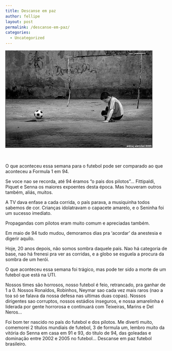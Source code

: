 ```yaml
---
title: Descanse em paz
author: fellipe
layout: post
permalink: /descanse-em-paz/
categories:
  - Uncategorized
---
```

[<img alt="loniless1" src="/img/posts/2014/07/loniless1.jpg"  />][1]

&nbsp;

O que aconteceu essa semana para o futebol pode ser comparado ao que aconteceu a Formula 1 em 94.

Se voce nao se recorda, até 94 éramos &#8220;o pais dos pilotos&#8221;&#8230; Fittipaldi, Piquet e Senna os maiores expoentes desta época. Mas houveram outros também, aliás, muitos.

A TV dava enfase a cada corrida, o país parava, a musiquinha todos sabemos de cor. Crianças idolatravam o capacete amarelo, e o Seninha foi um sucesso imediato.

<div>
  <p>
    Propagandas com pilotos eram muito comum e apreciadas também.
  </p>
  
  <p>
    Em maio de 94 tudo mudou, demoramos dias pra &#8216;acordar&#8217; da anestesia e digerir aquilo.
  </p>
  
  <p>
    Hoje, 20 anos depois, não somos sombra daquele país. Nao há categoria de base, nao há frenesi pra ver as corridas, e a globo se esguela a procura da sombra de um herói.
  </p>
  
  <p>
    O que aconteceu essa semana foi trágico, mas pode ter sido a morte de um futebol que está na UTI.
  </p>
  
  <p>
    Nossos times são horrosos, nosso futebol é feio, retrancado, pra ganhar de 1 a 0. Nossos Ronaldos, Robinhos, Neymar sao cada vez mais raros (nao a toa só se falava da nossa defesa nas ultimas duas copas). Nossos dirigentes sao corruptos, nossos estádios inseguros, e nossa amarelinha é liderada por gente horrorosa e continuará com Teixeiras, Marins e Del Neros&#8230;
  </p>
  
  <p>
    Foi bom ter nascido no país do futebol e dos pilotos. Me diverti muito, comemorei 2 títulos mundiais de futebol, 3 de formula um, lembro muito da vitória do Senna em casa em 91 e 93, do titulo de 94, das goleadas e dominação entre 2002 e 2005 no futebol&#8230; Descanse em paz futebol brasileiro.
  </p>
</div>

 [1]: /img/posts/2014/07/loniless1.jpg